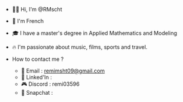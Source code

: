 -  👋🏻 Hi, I'm @RMscht
-  🥐 I'm French
-  🎓 I have a master's degree in Applied Mathematics and Modeling
-  🔥 I'm passionate about music, films, sports and travel.
  
- How to contact me ?
  - 📧 Email : remimsht09@gmail.com
  - 💼 Linked'In : 
  - 🎮 Discord : remi03596
  - 👻 Snapchat : 
